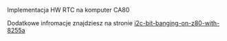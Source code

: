 Implementacja HW RTC na komputer CA80

Dodatkowe infromacje znajdziesz na stronie [i2c-bit-banging-on-z80-with-8255a](http://mygeekyhobby.com/2020/04/06/i2c-bit-banging-on-z80-with-8255a/)
